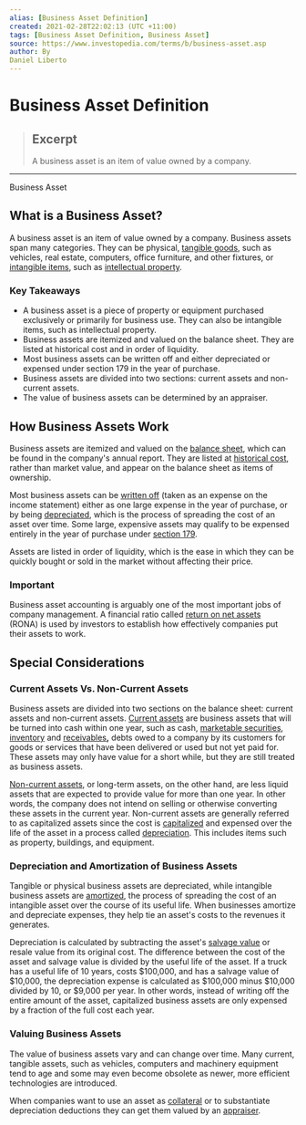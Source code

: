 ```yaml
---
alias: [Business Asset Definition]
created: 2021-02-28T22:02:13 (UTC +11:00)
tags: [Business Asset Definition, Business Asset]
source: https://www.investopedia.com/terms/b/business-asset.asp
author: By
Daniel Liberto
---
```


# Business Asset Definition

> ## Excerpt
> A business asset is an item of value owned by a company.

---

Business Asset
## What is a Business Asset?

A business asset is an item of value owned by a company. Business assets span many categories. They can be physical, [tangible goods](https://www.investopedia.com/terms/t/tangibleasset.asp), such as vehicles, real estate, computers, office furniture, and other fixtures, or [intangible items](https://www.investopedia.com/terms/i/intangibleasset.asp), such as [intellectual property](https://www.investopedia.com/terms/i/intellectualproperty.asp).

### Key Takeaways

-   A business asset is a piece of property or equipment purchased exclusively or primarily for business use. They can also be intangible items, such as intellectual property.
-   Business assets are itemized and valued on the balance sheet. They are listed at historical cost and in order of liquidity.
-   Most business assets can be written off and either depreciated or expensed under section 179 in the year of purchase.
-   Business assets are divided into two sections: current assets and non-current assets.
-   The value of business assets can be determined by an appraiser.

## How Business Assets Work

Business assets are itemized and valued on the [balance sheet](https://www.investopedia.com/terms/b/balancesheet.asp), which can be found in the company's annual report. They are listed at [historical cost](https://www.investopedia.com/terms/h/historical-cost.asp), rather than market value, and appear on the balance sheet as items of ownership.

Most business assets can be [written off](https://www.investopedia.com/terms/w/write-off.asp) (taken as an expense on the income statement) either as one large expense in the year of purchase, or by being [depreciated](https://www.investopedia.com/terms/d/depreciation.asp), which is the process of spreading the cost of an asset over time. Some large, expensive assets may qualify to be expensed entirely in the year of purchase under [section 179](https://www.investopedia.com/terms/s/section-179.asp).

Assets are listed in order of liquidity, which is the ease in which they can be quickly bought or sold in the market without affecting their price.

### Important

Business asset accounting is arguably one of the most important jobs of company management. A financial ratio called [return on net assets](https://www.investopedia.com/terms/r/rona.asp) (RONA) is used by investors to establish how effectively companies put their assets to work.

## Special Considerations

### Current Assets Vs. Non-Current Assets

Business assets are divided into two sections on the balance sheet: current assets and non-current assets. [Current assets](https://www.investopedia.com/terms/c/currentassets.asp) are business assets that will be turned into cash within one year, such as cash, [marketable securities](https://www.investopedia.com/terms/m/marketablesecurities.asp), [inventory](https://www.investopedia.com/terms/i/inventory.asp) and [receivables](https://www.investopedia.com/terms/r/receivables.asp)**,** debts owed to a company by its customers for goods or services that have been delivered or used but not yet paid for. These assets may only have value for a short while, but they are still treated as business assets.

[Non-current assets](https://www.investopedia.com/terms/n/noncurrent-assets.asp), or long-term assets, on the other hand, are less liquid assets that are expected to provide value for more than one year. In other words, the company does not intend on selling or otherwise converting these assets in the current year. Non-current assets are generally referred to as capitalized assets since the cost is [capitalized](https://www.investopedia.com/terms/c/capitalization.asp) and expensed over the life of the asset in a process called [depreciation](https://www.investopedia.com/ask/answers/051215/how-do-you-determine-tangible-assets-useful-life.asp). This includes items such as property, buildings, and equipment.

### Depreciation and Amortization of Business Assets

Tangible or physical business assets are depreciated, while intangible business assets are [amortized](https://www.investopedia.com/terms/a/amortization.asp), the process of spreading the cost of an intangible asset over the course of its useful life. When businesses amortize and depreciate expenses, they help tie an asset's costs to the revenues it generates. 

Depreciation is calculated by subtracting the asset's [salvage value](https://www.investopedia.com/terms/s/salvagevalue.asp) or resale value from its original cost. The difference between the cost of the asset and salvage value is divided by the useful life of the asset. If a truck has a useful life of 10 years, costs $100,000, and has a salvage value of $10,000, the depreciation expense is calculated as $100,000 minus $10,000 divided by 10, or $9,000 per year. In other words, instead of writing off the entire amount of the asset, capitalized business assets are only expensed by a fraction of the full cost each year.

### Valuing Business Assets

The value of business assets vary and can change over time. Many current, tangible assets, such as vehicles, computers and machinery equipment tend to age and some may even become obsolete as newer, more efficient technologies are introduced.

When companies want to use an asset as [collateral](https://www.investopedia.com/terms/c/collateral.asp) or to substantiate depreciation deductions they can get them valued by an [appraiser](https://www.investopedia.com/terms/a/appraiser.asp).
